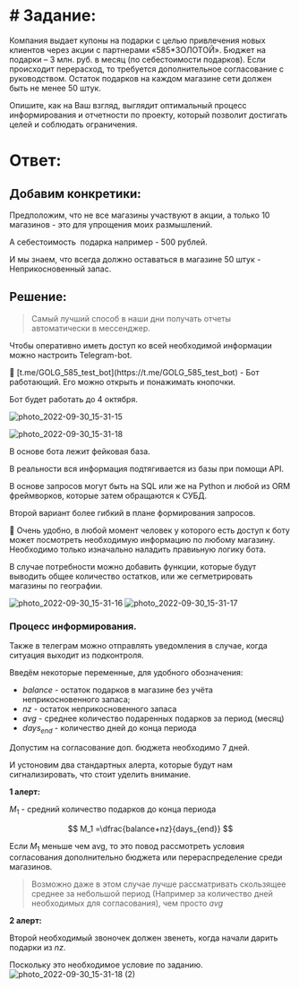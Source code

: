 # # Задание:

Компания выдает купоны на подарки с целью привлечения новых клиентов через акции с партнерами «585*ЗОЛОТОЙ». Бюджет на подарки – 3 млн. руб. в месяц (по себестоимости подарков). Если происходит перерасход, то требуется дополнительное согласование с руководством. Остаток подарков на каждом магазине сети должен быть не менее 50 штук.

Опишите, как на Ваш взгляд, выглядит оптимальный процесс информирования и отчетности по проекту, который позволит достигать целей и соблюдать ограничения.

# Ответ:

## Добавим конкретики:

Предположим, что не все магазины участвуют в акции, а только 10 магазинов - это для упрощения моих размышлений.

А себестоимость  подарка например - 500 рублей.

И мы знаем, что всегда должно оставаться в магазине 50 штук - Неприкосновенный запас.

## Решение:

> Самый лучший способ в наши дни получать отчеты автоматически в мессенджер.
> 

Чтобы оперативно иметь доступ ко всей необходимой информации можно настроить Telegram-bot.

<aside>
📌 [t.me/GOLG_585_test_bot](https://t.me/GOLG_585_test_bot) - Бот работающий. Его можно открыть и понажимать кнопочки.

</aside>

Бот будет работать до 4 октября.

![photo_2022-09-30_15-31-15](https://user-images.githubusercontent.com/81646675/193414904-fe0fa904-cffb-4c1d-bf6c-879a9b94b4ba.jpg)

![photo_2022-09-30_15-31-18](https://user-images.githubusercontent.com/81646675/193414941-c4d710c2-ec99-4e06-b162-3c1e762fd6c3.jpg)

В основе бота лежит фейковая база. 

В реальности вся информация подтягивается из базы при помощи API.

В основе запросов могут быть на SQL или же  на Python и любой из ORM фреймворков, которые затем обращаются к СУБД.

Второй вариант более гибкий в плане формирования запросов.

<aside>
📌 Очень удобно,  в любой момент человек у которого есть доступ к боту может посмотреть необходимую информацию по любому магазину.
Необходимо только изначально наладить правиьную логику бота.

</aside>

В случае потребности можно добавить функции, которые будут выводить общее количество остатков, или же сегметрировать магазины по географии.

![photo_2022-09-30_15-31-16](https://user-images.githubusercontent.com/81646675/193414926-1a0d57c1-a7df-4f06-9aff-febf61ad7bfa.jpg)
![photo_2022-09-30_15-31-17](https://user-images.githubusercontent.com/81646675/193414931-f21717c4-a42e-4cdd-bf31-679105dd045f.jpg)

### Процесс информирования.

Также в телеграм можно отправлять уведомления в случае, когда ситуация выходит из подконтроля.

Введём некоторые переменные, для удобного обозначения:

- $balance$ - остаток подарков в магазине без учёта неприкосновенного запаса;
- $nz$ - остаток  неприкосновенного запаса
- $avg$  - среднее количество подаренных подарков за период (месяц)
- $days_{end}$ - количество дней до конца периода

Допустим на согласование доп. бюджета необходимо 7 дней.

И устоновим два стандартных алерта, которые будут нам сигнализировать, что стоит уделить внимание.

**1 алерт:** 

$M_1$ - средний количество подарков до конца периода

$$
M_1 =\dfrac{balance+nz}{days_{end}} 
$$

Если $M_1$ меньше чем avg, то это повод рассмотреть условия согласования дополнительно бюджета или перераспределение среди магазинов. 

> Возможно даже в этом случае лучше рассматривать скользящее среднее за небольшой период (Например за количество дней необходимых для согласования), чем просто $avg$
> 

**2 алерт:** 

Второй необходимый звоночек должен звенеть, когда начали дарить подарки из $nz$.

Поскольку это необходимое условие по заданию.
![photo_2022-09-30_15-31-18 (2)](https://user-images.githubusercontent.com/81646675/193414937-e5dfeb1c-b0b2-4be6-87f2-fd2ee5669232.jpg)
